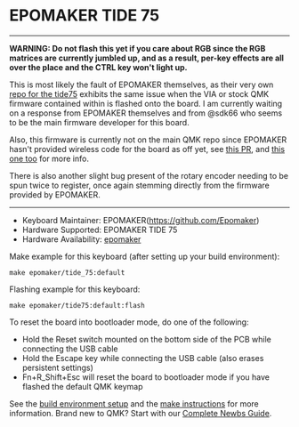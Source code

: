 # EPOMAKER TIDE 75

---

**WARNING: Do not flash this yet if you care about RGB since the RGB matrices are currently jumbled up, and as a result, per-key effects are all over the place and the CTRL key won't light up.** 

This is most likely the fault of EPOMAKER themselves, as their very own [repo for the tide75](https://github.com/Epomaker/tide75) exhibits the same issue when the VIA or stock QMK firmware contained within is flashed onto the board. I am currently waiting on a response from EPOMAKER themselves and from @sdk66 who seems to be the main firmware developer for this board.

Also, this firmware is currently not on the main QMK repo since EPOMAKER hasn't provided wireless code for the board as off yet, see [this PR](https://github.com/qmk/qmk_firmware/pull/23552#issue-2250038042), and [this one too](https://github.com/qmk/qmk_firmware/pull/23552) for more info.

There is also another slight bug present of the rotary encoder needing to be spun twice to register, once again stemming directly from the firmware provided by EPOMAKER.

---

* Keyboard Maintainer: EPOMAKER(https://github.com/Epomaker)
* Hardware Supported: EPOMAKER TIDE 75
* Hardware Availability: [epomaker](https://www.epomaker.com)

Make example for this keyboard (after setting up your build environment):

    make epomaker/tide_75:default
        
Flashing example for this keyboard:

    make epomaker/tide75:default:flash

To reset the board into bootloader mode, do one of the following:

* Hold the Reset switch mounted on the bottom side of the PCB while connecting the USB cable
* Hold the Escape key while connecting the USB cable (also erases persistent settings)
* Fn+R_Shift+Esc will reset the board to bootloader mode if you have flashed the default QMK keymap

See the [build environment setup](https://docs.qmk.fm/#/getting_started_build_tools) and the [make instructions](https://docs.qmk.fm/#/getting_started_make_guide) for more information. Brand new to QMK? Start with our [Complete Newbs Guide](https://docs.qmk.fm/#/newbs).
